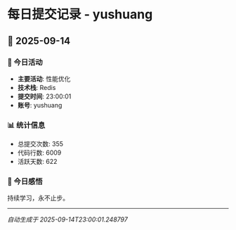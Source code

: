 # 每日提交记录 - yushuang

## 📅 2025-09-14

### 🎯 今日活动
- **主要活动**: 性能优化
- **技术栈**: Redis
- **提交时间**: 23:00:01
- **账号**: yushuang

### 📊 统计信息
- 总提交次数: 355
- 代码行数: 6009
- 活跃天数: 622

### 💭 今日感悟
持续学习，永不止步。

---
*自动生成于 2025-09-14T23:00:01.248797*
